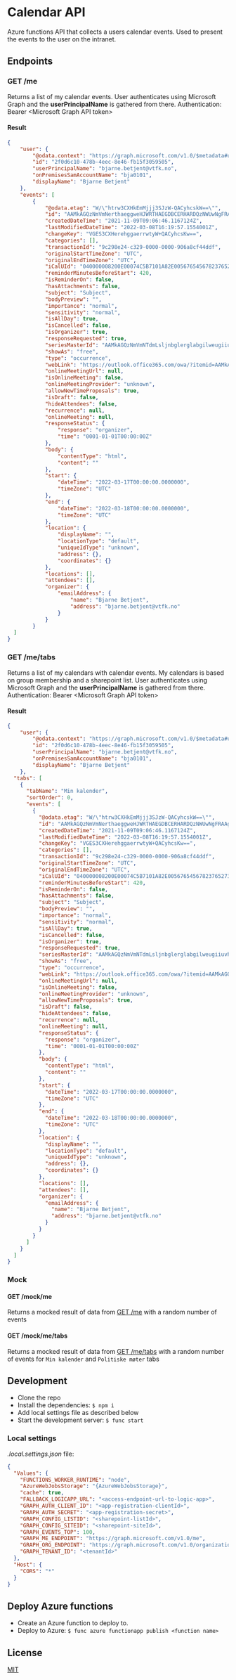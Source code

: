 # Calendar API
Azure functions API that collects a users calendar events. Used to present the events to the user on the intranet.

## Endpoints

### GET /me
Returns a list of my calendar events. User authenticates using Microsoft Graph and the **userPrincipalName** is gathered from there.
Authentication: Bearer \<Microsoft Graph API token>

#### Result
```json
{
	"user": {
		"@odata.context": "https://graph.microsoft.com/v1.0/$metadata#users(id,userPrincipalName,onPremisesSamAccountName,displayName)/$entity",
		"id": "2f0d6c10-478b-4eec-8e46-fb15f3059505",
		"userPrincipalName": "bjarne.betjent@vtfk.no",
		"onPremisesSamAccountName": "bja0101",
		"displayName": "Bjarne Betjent"
	},
	"events": [
		{
			"@odata.etag": "W/\"htrw3CXHkEmMjjj3SJzW-QACyhcskW==\"",
			"id": "AAMkAGQzNmVmNerthaeggweHJWRTHAEGDBCERHARDQzNWUwNgFRAAgI2gepFG6AAEYAAAAAu9_xSYNztEujFIIju8KWlAcAVGES3CXHkEmMtky6SJzW_QAAAAABDQAAVGES3CXHkEmMtky6SJzW_QACfY_eDwAAEA==",
			"createdDateTime": "2021-11-09T09:06:46.1167124Z",
			"lastModifiedDateTime": "2022-03-08T16:19:57.1554001Z",
			"changeKey": "VGES3CXHerehggaerrwtyW+QACyhcsKw==",
			"categories": [],
			"transactionId": "9c298e24-c329-0000-0000-906a8cf44ddf",
			"originalStartTimeZone": "UTC",
			"originalEndTimeZone": "UTC",
			"iCalUId": "040000008200E00074C5B7101A82E0056765456782376527386TR882387968782383872382828872357283587253",
			"reminderMinutesBeforeStart": 420,
			"isReminderOn": false,
			"hasAttachments": false,
			"subject": "Subject",
			"bodyPreview": "",
			"importance": "normal",
			"sensitivity": "normal",
			"isAllDay": true,
			"isCancelled": false,
			"isOrganizer": true,
			"responseRequested": true,
			"seriesMasterId": "AAMkAGQzNmVmNTdmLsljnbglerglabgilweugiiuvhFGSRYKU37FJg3O0S6MUgiO7wpaUBwBUYRLcJceQSYy2TLpInNb5AAAAAAENAABUYRLcJceQSYy2TLpInNb5AAJ9j54PAAA=",
			"showAs": "free",
			"type": "occurrence",
			"webLink": "https://outlook.office365.com/owa/?itemid=AAMkAGQzNmVmNTdmLsljnbglerglabgilweugiiuvhFGSRYKU37FJg3O0S6MUgiO7wpaUBwBUYRLcJceQSYy2TLpInNb5AAAAAAENAABUYRLcJceQSYy2TLpInNb5AAJ9j54PAAA=&exvsurl=1&path=/calendar/item",
			"onlineMeetingUrl": null,
			"isOnlineMeeting": false,
			"onlineMeetingProvider": "unknown",
			"allowNewTimeProposals": true,
			"isDraft": false,
			"hideAttendees": false,
			"recurrence": null,
			"onlineMeeting": null,
			"responseStatus": {
				"response": "organizer",
				"time": "0001-01-01T00:00:00Z"
			},
			"body": {
				"contentType": "html",
				"content": ""
			},
			"start": {
				"dateTime": "2022-03-17T00:00:00.0000000",
				"timeZone": "UTC"
			},
			"end": {
				"dateTime": "2022-03-18T00:00:00.0000000",
				"timeZone": "UTC"
			},
			"location": {
				"displayName": "",
				"locationType": "default",
				"uniqueIdType": "unknown",
				"address": {},
				"coordinates": {}
			},
			"locations": [],
			"attendees": [],
			"organizer": {
				"emailAddress": {
					"name": "Bjarne Betjent",
					"address": "bjarne.betjent@vtfk.no"
				}
			}
		}
  ]
}
```

### GET /me/tabs
Returns a list of my calendars with calendar events. My calendars is based on group membership and a sharepoint list. User authenticates using Microsoft Graph and the **userPrincipalName** is gathered from there.
Authentication: Bearer \<Microsoft Graph API token>

#### Result
```json
{
	"user": {
		"@odata.context": "https://graph.microsoft.com/v1.0/$metadata#users(id,userPrincipalName,onPremisesSamAccountName,displayName)/$entity",
		"id": "2f0d6c10-478b-4eec-8e46-fb15f3059505",
		"userPrincipalName": "bjarne.betjent@vtfk.no",
		"onPremisesSamAccountName": "bja0101",
		"displayName": "Bjarne Betjent"
	},
  "tabs": [
    {
      "tabName": "Min kalender",
      "sortOrder": 0,
      "events": [
        {
          "@odata.etag": "W/\"htrw3CXHkEmMjjj3SJzW-QACyhcskW==\"",
          "id": "AAMkAGQzNmVmNerthaeggweHJWRTHAEGDBCERHARDQzNWUwNgFRAAgI2gepFG6AAEYAAAAAu9_xSYNztEujFIIju8KWlAcAVGES3CXHkEmMtky6SJzW_QAAAAABDQAAVGES3CXHkEmMtky6SJzW_QACfY_eDwAAEA==",
          "createdDateTime": "2021-11-09T09:06:46.1167124Z",
          "lastModifiedDateTime": "2022-03-08T16:19:57.1554001Z",
          "changeKey": "VGES3CXHerehggaerrwtyW+QACyhcsKw==",
          "categories": [],
          "transactionId": "9c298e24-c329-0000-0000-906a8cf44ddf",
          "originalStartTimeZone": "UTC",
          "originalEndTimeZone": "UTC",
          "iCalUId": "040000008200E00074C5B7101A82E0056765456782376527386TR882387968782383872382828872357283587253",
          "reminderMinutesBeforeStart": 420,
          "isReminderOn": false,
          "hasAttachments": false,
          "subject": "Subject",
          "bodyPreview": "",
          "importance": "normal",
          "sensitivity": "normal",
          "isAllDay": true,
          "isCancelled": false,
          "isOrganizer": true,
          "responseRequested": true,
          "seriesMasterId": "AAMkAGQzNmVmNTdmLsljnbglerglabgilweugiiuvhFGSRYKU37FJg3O0S6MUgiO7wpaUBwBUYRLcJceQSYy2TLpInNb5AAAAAAENAABUYRLcJceQSYy2TLpInNb5AAJ9j54PAAA=",
          "showAs": "free",
          "type": "occurrence",
          "webLink": "https://outlook.office365.com/owa/?itemid=AAMkAGQzNmVmNTdmLsljnbglerglabgilweugiiuvhFGSRYKU37FJg3O0S6MUgiO7wpaUBwBUYRLcJceQSYy2TLpInNb5AAAAAAENAABUYRLcJceQSYy2TLpInNb5AAJ9j54PAAA=&exvsurl=1&path=/calendar/item",
          "onlineMeetingUrl": null,
          "isOnlineMeeting": false,
          "onlineMeetingProvider": "unknown",
          "allowNewTimeProposals": true,
          "isDraft": false,
          "hideAttendees": false,
          "recurrence": null,
          "onlineMeeting": null,
          "responseStatus": {
            "response": "organizer",
            "time": "0001-01-01T00:00:00Z"
          },
          "body": {
            "contentType": "html",
            "content": ""
          },
          "start": {
            "dateTime": "2022-03-17T00:00:00.0000000",
            "timeZone": "UTC"
          },
          "end": {
            "dateTime": "2022-03-18T00:00:00.0000000",
            "timeZone": "UTC"
          },
          "location": {
            "displayName": "",
            "locationType": "default",
            "uniqueIdType": "unknown",
            "address": {},
            "coordinates": {}
          },
          "locations": [],
          "attendees": [],
          "organizer": {
            "emailAddress": {
              "name": "Bjarne Betjent",
              "address": "bjarne.betjent@vtfk.no"
            }
          }
        }
      ]
    }
  ]
}
```

### Mock

#### GET /mock/me
Returns a mocked result of data from [GET /me](https://github.com/vtfk/azf-calendar-api#get-me) with a random number of events

#### GET /mock/me/tabs
Returns a mocked result of data from [GET /me/tabs](https://github.com/vtfk/azf-calendar-api#get-metabs) with a random number of events for `Min kalender` and `Politiske møter` tabs
## Development

- Clone the repo
- Install the dependencies: ```$ npm i```
- Add local settings file as described below
- Start the development server: ```$ func start```

### Local settings
*.local.settings.json* file:
```json
{ 
  "Values": {
    "FUNCTIONS_WORKER_RUNTIME": "node",
    "AzureWebJobsStorage": "{AzureWebJobsStorage}",
    "cache": true,
    "FALLBACK_LOGICAPP_URL": "<access-endpoint-url-to-logic-app>",
    "GRAPH_AUTH_CLIENT_ID": "<app-registration-clientId>",
    "GRAPH_AUTH_SECRET": "<app-registration-secret>",
    "GRAPH_CONFIG_LISTID": "<sharepoint-listId>",
    "GRAPH_CONFIG_SITEID": "<sharepoint-siteId>",
    "GRAPH_EVENTS_TOP": 100,
    "GRAPH_ME_ENDPOINT": "https://graph.microsoft.com/v1.0/me",
    "GRAPH_ORG_ENDPOINT": "https://graph.microsoft.com/v1.0/organization",
    "GRAPH_TENANT_ID": "<tenantId>"
  },
  "Host": {
    "CORS": "*"
  }
}
```

## Deploy Azure functions

- Create an Azure function to deploy to.
- Deploy to Azure: ```$ func azure functionapp publish <function name>```


## License

[MIT](LICENSE)
